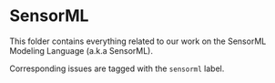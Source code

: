 # SensorML

This folder contains everything related to our work on the SensorML Modeling Language (a.k.a SensorML).

Corresponding issues are tagged with the `sensorml` label.
